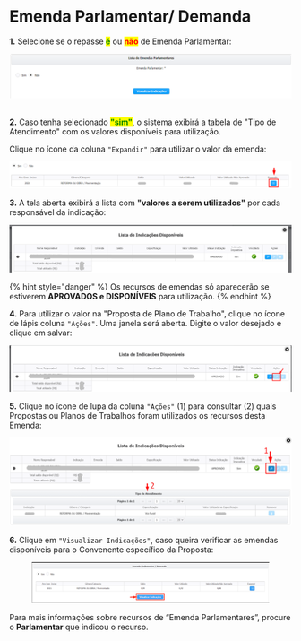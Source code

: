 # Emenda Parlamentar/ Demanda

**1.** Selecione se o repasse <mark style="color:green;">**é**</mark> ou <mark style="color:red;">**não**</mark> de Emenda Parlamentar:

![](<../../../../.gitbook/assets/image (80) (1).png>)

\
**2.** Caso tenha selecionado <mark style="color:green;">**"sim"**</mark>, o sistema exibirá a tabela de "Tipo de Atendimento" com os valores disponíveis para utilização.

Clique no ícone da coluna `"Expandir"` para utilizar o valor da emenda:

![](<../../../../.gitbook/assets/image (312).png>)

**3.** A tela aberta exibirá a lista com **"valores a serem utilizados"** por cada responsável da indicação:

![](<../../../../.gitbook/assets/image (129).png>)

{% hint style="danger" %}
Os recursos de emendas só aparecerão se estiverem **APROVADOS e DISPONÍVEIS** para utilização.
{% endhint %}


**4.** Para utilizar o valor na "Proposta de Plano de Trabalho", clique no ícone de lápis coluna `"Ações"`. Uma janela será aberta. Digite o valor desejado e clique em salvar:

![](<../../../../.gitbook/assets/image (197).png>)

**5.** Clique no ícone de lupa da coluna `"Ações"` (1) para consultar (2) quais Propostas ou Planos de Trabalhos foram utilizados os recursos desta Emenda:

![](<../../../../.gitbook/assets/image (524).png>)

**6.** Clique em `"Visualizar Indicações"`, caso queira verificar as emendas disponíveis para o Convenente específico da Proposta:

<figure><img src="../../../../.gitbook/assets/image (12) (1).png" alt=""><figcaption></figcaption></figure>

Para mais informações sobre recursos de “Emenda Parlamentares”, procure o **Parlamentar** que indicou o recurso.
